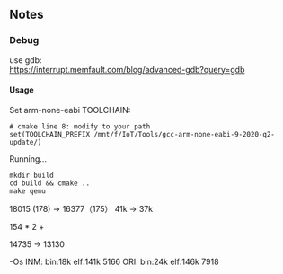 ## Notes

### Debug  
use gdb:  
https://interrupt.memfault.com/blog/advanced-gdb?query=gdb  

#### Usage  
Set arm-none-eabi TOOLCHAIN:  
```
# cmake line 8: modify to your path
set(TOOLCHAIN_PREFIX /mnt/f/IoT/Tools/gcc-arm-none-eabi-9-2020-q2-update/)
```

Running...  
```
mkdir build
cd build && cmake ..
make qemu
```

18015 (178) -> 16377（175）
41k -> 37k

154 * 2 + 

14735 -> 13130

-Os
INM: bin:18k elf:141k  5166
ORI: bin:24k elf:146k  7918